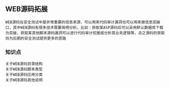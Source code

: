 ## WEB源码拓展

```
WEB源码在安全测试中是非常重要的信息来源，可以用来代码审计漏洞也可以用来做信息突破口，其中WEB源码有很多技术需要简明分析。比如：获取某ASP源码后可以采用默认数据库下载为突破，获取某其他脚本源码漏洞可以进行代码审计挖掘或分析其业务逻辑等，总之源码的获取将为后期的安全测试提供更多的思路
```

### 知识点

```
关于WEB源码目录结构
关于WEB源码脚本类型
关于WEB源码应用分类
关于WEB源码其他说明
```

